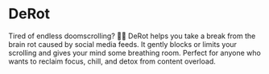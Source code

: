 # DeRot

Tired of endless doomscrolling? 🧠💥 DeRot helps you take a break from the brain rot caused by social media feeds. It gently blocks or limits your scrolling and gives your mind some breathing room. Perfect for anyone who wants to reclaim focus, chill, and detox from content overload.
